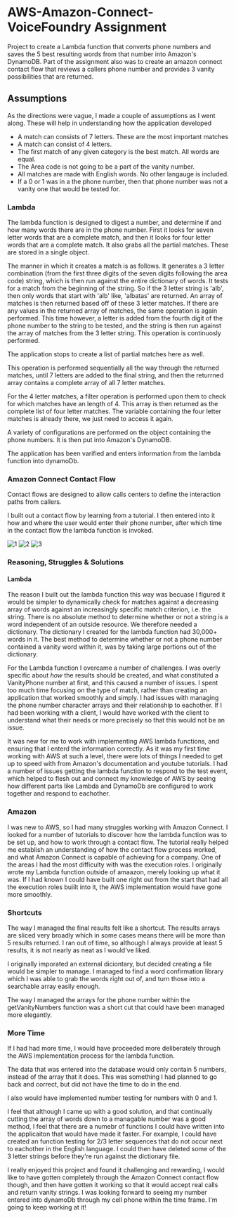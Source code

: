 # AWS-Amazon-Connect-VoiceFoundry Assignment

Project to create a Lambda function that converts phone numbers and saves the 5 best resulting words from that number into Amazon's DynamoDB. Part of the assignment also was to create an amazon connect contact flow that reviews a callers phone number and provides 3 vanity possibilities that are returned.

## Assumptions

As the directions were vague, I made a couple of assumptions as I went along. These will help in understanding how the application developed

 * A match can consists of 7 letters. These are the most important matches
 * A match can consist of 4 letters.
 * The first match of any given category is the best match. All words are equal.
 * The Area code is not going to be a part of the vanity number.
 * All matches are made with English words. No other langauge is included.
 * If a 0 or 1 was in a the phone number, then that phone number was not a vanity one that would be tested for.


### Lambda

The lambda function is designed to digest a number, and determine if and how many words there are in the phone number. First it looks for seven letter words that are a complete match, and then it looks for four letter words that are a complete match. It also grabs all the partial matches. These are stored in a single object.

The manner in which it creates a match is as follows. It generates a 3 letter combination (from the first three digits of the seven digits following the area code) string, which is then run against the entire dictionary of words. It tests for a match from the beginning of the string. So if the 3 letter string is 'alb', then only words that start with 'alb' like, 'albatas' are returned.  An array of matches is then returned based off of these 3 letter matches. If there are any values in the returned array of matches, the same operation is again performed. This time however, a letter is added from the fourth digit of the phone number to the string to be tested, and the string is then run against the array of matches from the 3 letter string. This operation is continuosly performed.

The application stops to create a list of partial matches here as well.

This operation is performed sequentially all the way through the returned matches, until 7 letters are added to the final string, and then the returrned array contains a complete array of all 7 letter matches.

For the 4 letter matches, a filter operation is performed upon them to check for which matches have an length of 4. This array is then returned as the complete list of four letter matches. The variable containing the four letter matches is already there, we just need to access it again.

A variety of configurations are performed on the object containing the phone numbers. It is then put into Amazon's DynamoDB.

The application has been varified and enters information from the lambda function into dynamoDb.

### Amazon Connect Contact Flow

Contact flows are designed to allow calls centers to define the interaction paths from callers.

I built out a contact flow by learning from a tutorial. I then entered into it how and where the user would enter their phone number, after which time in the contact flow the lambda function is invoked.

![1](https://user-images.githubusercontent.com/51938797/129975159-2ca8acd4-a63d-4b17-b03f-bef2bbf015c3.png)
![2](https://user-images.githubusercontent.com/51938797/129975129-1610fa36-9a24-4bc4-94a0-898efa3431ce.png)
![3](https://user-images.githubusercontent.com/51938797/129975145-44ec41b7-0fa0-4822-b5e6-2f0591bc4fe9.png)



### Reasoning, Struggles & Solutions

#### Lambda

The reason I built out the lambda function this way was becuase I figured it would be simpler to dynamically check for matches against a decreasing array of words against an increasingly specific match criterion, i.e. the string.  There is no absolute method to determine whether or not a string is a word independent of an outside resource. We therefore needed a dictionary. The dictionary I created for the lambda function had 30,000+ words in it. The best method to determine whether or not a phone number contained a vanity word within it, was by taking large portions out of the dictionary.

For the Lambda function I overcame a number of challenges.  I was overly specific about _how_ the results should be created, and what constituted a VanityPhone number at first, and this caused a number of issues. I spent too much time focusing on the type of match, rather than creating an application that worked smoothly and simply. I had issues with managing the phone number character arrays and their relationship to eachother. If I had been working with a client, I would have worked with the client to understand what their needs or more precisely so that this would not be an issue. 

It was new for me to work with implementing AWS lambda functions, and ensuring that I enterd the information correctly. As it was my first time working with AWS at such a level, there were lots of things I needed to get up to speed with from Amazon's documentation and youtube tutorials. I had a number of issues getting the lambda function to respond to the test event, which helped to flesh out and connect my knowledge of AWS by seeing how different parts like Lambda and DynamoDb are configured to work together and respond to eachother.


### Amazon

I was new to AWS, so I had many struggles working with Amazon Connect. I looked for a number of tutorials to discover how the lambda function was to be set up, and how to work through a contact flow. The tutorial really helped me establish an understanding of how the contact flow process worked, and what Amazon Connect is capable of achieving for a company. One of the areas I had the most difficulty with was the execution roles. I originally wrote my Lambda function outside of amaazon, merely looking up what it was. If I had known I could have built one right out from the start that had all the execution roles buiilt into it, the AWS implementation would have gone more smoothly.


### Shortcuts

The way I managed the final results felt like a shortcut. The results arrays are sliced very broadly which in some cases means there will be more than 5 results returned. I ran out of time, so although I always provide at least 5 results, it is not nearly as neat as I would've liked.

I originally imporated an external diciontary, but decided creating a file would be simpler to manage. I managed to find a word confirmation library which I was able to grab the words right out of, and turn those into a searchable array easily enough.

The way I managed the arrays for the phone number within the getVanityNumbers function was a short cut that could have been managed more elegantly.


### More Time
If I had had more time, I would have proceeded more deliberately through the AWS implementation process for the lambda function.

The data that was entered into the database would only contain 5 numbers, instead of the array that it does. This was something I had planned to go back and correct, but did not have the time to do in the end.

I also would have implemented number testing for numbers with 0 and 1.

I feel that although I came up with a good solution, and that continually cutting the array of words down to a managable number was a good method, I feel that there are a numebr of functions I could have written into the applicaiton that would have made it faster. For example, I could have created an function testing for 2/3 letter sequences that do not occur next to eachother in the English language. I could then have deleted some of the 3 letter strings before they're run against the dictionary file.

I really enjoyed this project and found it challenging and rewarding, I would like to have gotten completely through the Amazon Connect contact flow though, and then have gotten it working so that it would accept real calls and return vanity strings. I was looking forward to seeing my number entered into dynamoDb through my cell phone within the time frame. I'm going to keep working at it!
